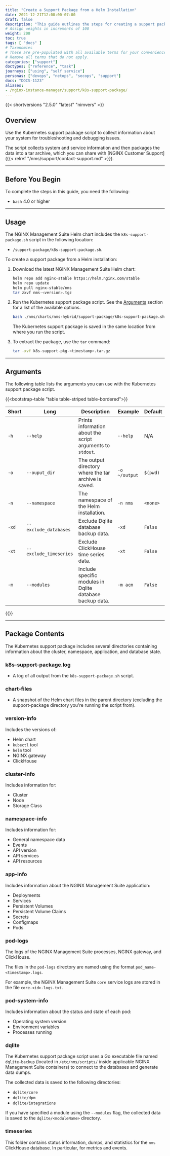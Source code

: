 ```yaml
---
title: "Create a Support Package from a Helm Installation"
date: 2021-12-21T12:00:00-07:00
draft: false
description: "This guide outlines the steps for creating a support package from a Helm installation to aid in troubleshooting error scenarios."
# Assign weights in increments of 100
weight: 200
toc: true
tags: [ "docs" ]
# Taxonomies
# These are pre-populated with all available terms for your convenience.
# Remove all terms that do not apply.
categories: ["support"]
doctypes: ["reference", "task"]
journeys: ["using", "self service"]
personas: ["devops", "netops", "secops", "support"]
docs: "DOCS-1123"
aliases:
- /nginx-instance-manager/support/k8s-support-package/
---
```


{{< shortversions "2.5.0" "latest" "nimvers" >}}

## Overview

Use the Kubernetes support package script to collect information about your system for troubleshooting and debugging issues.

The script collects system and service information and then packages the data into a tar archive, which you can share with [NGINX Customer Support]({{< relref "/nms/support/contact-support.md" >}}).

---

## Before You Begin

To complete the steps in this guide, you need the following:

- `bash` 4.0 or higher

---

## Usage

The NGINX Management Suite Helm chart includes the `k8s-support-package.sh` script in the following location:

- `/support-package/k8s-support-package.sh`.

To create a support package from a Helm installation:

1. Download the latest NGINX Management Suite Helm chart:

    ``` bash
    helm repo add nginx-stable https://helm.nginx.com/stable
    helm repo update
    helm pull nginx-stable/nms
    tar zxvf nms-<version>.tgz
    ```

2. Run the Kubernetes support package script. See the [Arguments](#arguments) section for a list of the available options.

    ``` bash
    bash ./nms/charts/nms-hybrid/support-package/k8s-support-package.sh
    ```

    The Kubernetes support package is saved in the same location from where you run the script.

3. To extract the package, use the `tar` command:

    ``` bash
    tar -xvf k8s-support-pkg-<timestamp>.tar.gz
    ```

---

## Arguments

The following table lists the arguments you can use with the Kubernetes support package script.

{{<bootstrap-table "table table-striped table-bordered">}}

| Short | Long                   | Description                                                | Example       | Default  |
|-------|------------------------|------------------------------------------------------------|---------------|----------|
| `-h`  | `--help`               | Prints information about the script arguments to `stdout`. | `--help`      | N/A      |
| `-o`  | `--ouput_dir`          | The output directory where the tar archive is saved.       | `-o ~/output` | `$(pwd)` |
| `-n`  | `--namespace`          | The namespace of the Helm installation.                    | `-n nms`      | `<none>` |
| `-xd` | `--exclude_databases`  | Exclude Dqlite database backup data.                       | `-xd`         | `False`  |
| `-xt` | `--exclude_timeseries` | Exclude ClickHouse time series data.                       | `-xt`         | `False`  |
| `-m`  | `--modules`            | Include specific modules in Dqlite database backup data.   | `-m acm`      | `False`  |
{{</bootstrap-table>}}

---

## Package Contents

The Kubernetes support package includes several directories containing information about the cluster, namespace, application, and database state.

### k8s-support-package.log

- A log of all output from the `k8s-support-package.sh` script.

### chart-files

- A snapshot of the Helm chart files in the parent directory (excluding the support-package directory you're running the script from).

### version-info

Includes the versions of:

- Helm chart
- `kubectl` tool
- `helm` tool
- NGINX gateway
- ClickHouse

### cluster-info

Includes information for:

- Cluster
- Node
- Storage Class

### namespace-info

Includes information for:

- General namespace data
- Events
- API version
- API services
- API resources

### app-info

Includes information about the NGINX Management Suite application:

- Deployments
- Services
- Persistent Volumes
- Persistent Volume Claims
- Secrets
- Configmaps
- Pods

### pod-logs

The logs of the NGINX Management Suite processes, NGINX gateway, and ClickHouse.

The files in the `pod-logs` directory are named using the format `pod_name-<timestamp>.logs`.

For example, the NGINX Management Suite `core` service logs are stored in the file `core-<id>-logs.txt`.

### pod-system-info

Includes information about the status and state of each pod:

- Operating system version
- Environment variables
- Processes running

### dqlite

The Kubernetes support package script uses a Go executable file named `dqlite-backup` (located in `/etc/nms/scripts/` inside applicable NGINX Management Suite containers) to connect to the databases and generate data dumps.

The collected data is saved to the following directories:

- `dqlite/core`
- `dqlite/dpm`
- `dqlite/integrations`

If you have specified a module using the `--modules` flag, the collected data is saved to the `dqlite/<moduleName>` directory.

### timeseries

This folder contains status information, dumps, and statistics for the `nms` ClickHouse database. In particular, for metrics and events.
